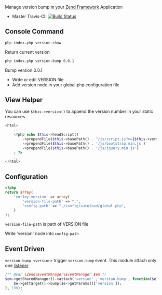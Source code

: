 Manage version bump in your [Zend Framework](https://github.com/zendframework/zf2) Application

* Master Travis-CI: [![Build Status](https://travis-ci.org/gianarb/corley-version-module.svg)](https://travis-ci.org/gianarb/corley-version-module)

## Console Command
```bash
php index.php version-show
```
Return current version

```bash
php index.php version-bump 0.0.1
```
Bump version 0.0.1
* Write or edit VERSION file
* Add version node in your global.php configuration file

## View Helper
You can use ```$this->version()``` to append the version number in your static resources
```php
<html>
    ...    
    <?php echo $this->headScript()
        ->prependFile($this->basePath() . "/js/script.js?v={$this->version()}")
        ->prependFile($this->basePath() . '/js/bootstrap.min.js')
        ->prependFile($this->basePath() . '/js/jquery.min.js')
    ; ?>
    ...
</html>
```

## Configuration
```php
<?php
return array(
    'corley-version' => array(
        'version-file-path' => ".",
        'config-path' => "./config/autoload/global.php",
    )
);
```

```version-file-path``` is path of VERSION file

Write 'version' node into ```config-path```

## Event Driven
```version-bump <version>``` trigger ```version.bump``` event.
This module attach only one [listener](https://github.com/gianarb/corley-version-module/blob/feature/event-driven/Module.php)
```php
/** @var \Zend\EventManager\EventManager $em */
$em->getSharedManager()->attach('version' ,'version.bump', function($e){
    $e->getTarget()->bump($e->getParams()['version']);
}, 100);
```
